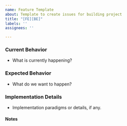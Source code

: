 ```yaml
---
name: Feature Template
about: Template to create issues for building project
title: "[FE][BE]"
labels: ''
assignees: ''

---
```


### Current Behavior
- What is currently happening?

### Expected Behavior
- What do we want to happen?

### Implementation Details
- Implementation paradigms or details, if any.

#### Notes
